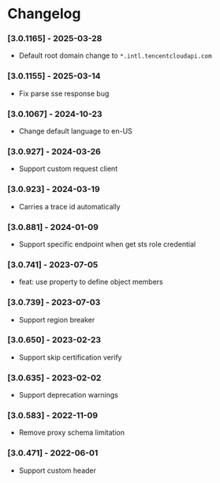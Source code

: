 # Changelog

### [3.0.1165] - 2025-03-28
- Default root domain change to `*.intl.tencentcloudapi.com`

### [3.0.1155] - 2025-03-14
- Fix parse sse response bug

### [3.0.1067] - 2024-10-23
- Change default language to en-US

### [3.0.927] - 2024-03-26
- Support custom request client

### [3.0.923] - 2024-03-19
- Carries a trace id automatically

### [3.0.881] - 2024-01-09
- Support specific endpoint when get sts role credential

### [3.0.741] - 2023-07-05
- feat: use property to define object members

### [3.0.739] - 2023-07-03
- Support region breaker

### [3.0.650] - 2023-02-23
- Support skip certification verify

### [3.0.635] - 2023-02-02
- Support deprecation warnings

### [3.0.583] - 2022-11-09
- Remove proxy schema limitation

### [3.0.471] - 2022-06-01
- Support custom header

